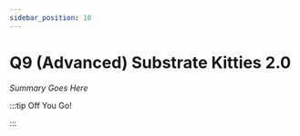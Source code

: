 ```yaml
---
sidebar_position: 10
---
```


# Q9 (Advanced) Substrate Kitties 2.0

_Summary Goes Here_

:::tip Off You Go!

<QuestButton text="Happy Questing" link='' />

:::

